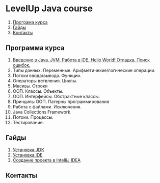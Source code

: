 # LevelUp Java course
1. [Програма курса](#programm)
2. [Гайды](#guides)
3. [Контакты](#contacts)

<a name="programm"/>

## Программа курса

1. [Введение в Java. JVM. Работа в IDE. Hello World!
   Отладка. Поиск ошибок.](../master/lectures/lecture1.md)
2. Типы данных. Переменные. Арифметичекие/логические операции.
3. Потоки ввода/вывода.
   Функции.
4. Операторы ветвления. Циклы.
5. Масивы. Строки
6. ООП. Классы. Объекты.
7. ООП. Интерфейсы. Обстрактные классы.
8. Принципы ООП. Патерны программирования
9. Работа с файлами.
   Исключения.
10. Java Collections Framework.
11. Потоки. Процессы.
12. Тестирование.

<a name="guides"/>

## Гайды

1. [Установка JDK](../master/guides/jdk_install_guides.md)
2. [Установка IDE](../master/guides/ide_install_guide.md)
3. [Создание проекта в IntelliJ IDEA](../master/guides/create_project_guide.md)

<a name="contacts"/>

## Контакты
